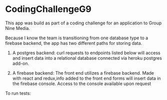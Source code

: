 # CodingChallengeG9

This app was build as part of a coding challenge for an application to Group Nine Media.

Because I know the team is transitioning from one database type to a firebase backend, the app has two different paths for storing data.

1.  A postgres backend: curl requests to endpoints listed below will access and insert data into a relational database connected via heroku postgres add-on.

2.  A firebase backend: The front end utilizes a firebase backend. Made with react and redux,info added to the front end forms will insert data in the firebase console.
    Access to the console available upon request

To run tests:

<!-- // const videoDetails = {
//     name: 'titleSetBYYou',
//     brand: '',
//     storageReference: '',
//     primaryVideoCategory: '',
//     keywords: [],
//     publishedDate: Date.now(),
//     totalViews: 0,
//     viewHistory: []
//   }; -->
